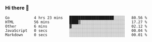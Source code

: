 ### Hi there 👋

<!--
**KLXLjun/KLXLjun** is a ✨ _special_ ✨ repository because its `README.md` (this file) appears on your GitHub profile.

Here are some ideas to get you started:

- 🔭 I’m currently working on ...
- 🌱 I’m currently learning ...
- 👯 I’m looking to collaborate on ...
- 🤔 I’m looking for help with ...
- 💬 Ask me about ...
- 📫 How to reach me: ...
- 😄 Pronouns: ...
- ⚡ Fun fact: ...
-->

<!--START_SECTION:waka-->
```text
Go           4 hrs 23 mins   ████████████████████░░░░░   80.56 % 
HTML         56 mins         ████▒░░░░░░░░░░░░░░░░░░░░   17.27 % 
Other        6 mins          ▓░░░░░░░░░░░░░░░░░░░░░░░░   02.12 % 
JavaScript   0 secs          ░░░░░░░░░░░░░░░░░░░░░░░░░   00.04 % 
Markdown     0 secs          ░░░░░░░░░░░░░░░░░░░░░░░░░   00.01 % 
```
<!--END_SECTION:waka-->
